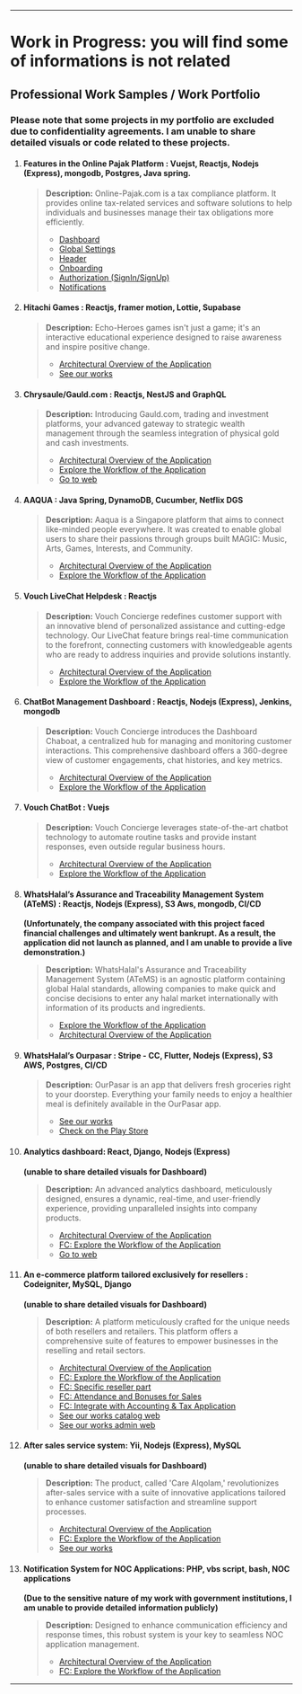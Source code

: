
---
<h1>Work in Progress: you will find some of informations is not related</h1>
<h2>Professional Work Samples / Work Portfolio</h2>
<h3>Please note that some projects in my portfolio are excluded due to confidentiality agreements. I am unable to share detailed visuals or code related to these projects.</h3>
<ol>
    <li>
        <h4> Features in the Online Pajak Platform : Vuejst, Reactjs, Nodejs (Express), mongodb, Postgres, Java spring.</h4>

> **Description:** Online-Pajak.com is a tax compliance platform. It provides online tax-related services and software solutions to help individuals and businesses manage their tax obligations more efficiently. 
        <ul>
            <li><a href="op/full-flow.png">Dashboard</a></li>
            <li><a href="op/full-flow.png">Global Settings</a></li>
            <li><a href="op/full-flow.png">Header</a></li>
            <li><a href="op/full-flow.png">Onboarding</a></li>
            <li><a href="op/full-flow.png">Authorization (SignIn/SignUp)</a></li>
            <li><a href="op/full-flow.png">Notifications</a></li>
        </ul>
    </li>
    <li>
        <h4>Hitachi Games : Reactjs, framer motion, Lottie, Supabase</h4>

> **Description:** Echo-Heroes games isn't just a game; it's an interactive educational experience designed to raise awareness and inspire positive change.
        <ul>
            <li><a href="hitachi/architecture-design.png">Architectural Overview of the Application</a></li>
            <li><a href="hitachi/WORKS.md">See our works</a></li>
        </ul>
    </li>
    <li>
        <h4>Chrysaule/Gauld.com : Reactjs, NestJS and GraphQL</h4>

> **Description:** Introducing Gauld.com, trading and investment platforms, your advanced gateway to strategic wealth management through the seamless integration of physical gold and cash investments.
        <ul>
            <li><a href="chrysaule/architecture-design.png">Architectural Overview of the Application</a></li>
            <li><a href="chrysaule/full-flow.png">Explore the Workflow of the Application</a></li>
            <li><a href="https://gauld.com/">Go to web</a></li>
        </ul>
    </li>
     <li>
        <h4>AAQUA : Java Spring, DynamoDB, Cucumber, Netflix DGS</h4>

> **Description:** Aaqua is a Singapore platform that aims to connect like-minded people everywhere. It was created to enable global users to share their passions through groups built MAGIC: Music, Arts, Games, Interests, and Community.
        <ul>
            <li><a href="vouch/architecture-design.png">Architectural Overview of the Application</a></li>
            <li><a href="aaqua/full-flow.png">Explore the Workflow of the Application</a></li>
        </ul>
    </li>
    <li>
        <h4>Vouch LiveChat Helpdesk : Reactjs</h4>

> **Description:** Vouch Concierge redefines customer support with an innovative blend of personalized assistance and cutting-edge technology. Our LiveChat feature brings real-time communication to the forefront, connecting customers with knowledgeable agents who are ready to address inquiries and provide solutions instantly.
        <ul>
            <li><a href="vouch/architecture-design.png">Architectural Overview of the Application</a></li>
            <li><a href="vouch/full-flow.png">Explore the Workflow of the Application</a></li>
        </ul>
    </li>
    <li>
        <h4>ChatBot Management Dashboard : Reactjs, Nodejs (Express), Jenkins, mongodb</h4>

> **Description:** Vouch Concierge introduces the Dashboard Chaboat, a centralized hub for managing and monitoring customer interactions. This comprehensive dashboard offers a 360-degree view of customer engagements, chat histories, and key metrics.
        <ul>
            <li><a href="vouch/architecture-design.png">Architectural Overview of the Application</a></li>
            <li><a href="vouch/full-flow.png">Explore the Workflow of the Application</a></li>
        </ul>
    </li>
    <li>
        <h4>Vouch ChatBot : Vuejs</h4>

> **Description:** Vouch Concierge leverages state-of-the-art chatbot technology to automate routine tasks and provide instant responses, even outside regular business hours.
        <ul>
            <li><a href="vouch/architecture-design.png">Architectural Overview of the Application</a></li>
            <li><a href="vouch/full-flow.png">Explore the Workflow of the Application</a></li>
        </ul>
    </li>
    <li>
        <h4>WhatsHalal’s Assurance and Traceability Management System (ATeMS) : Reactjs, Nodejs (Express), S3 Aws, mongodb, CI/CD </h4><strong>(Unfortunately, the company associated with this project faced financial challenges and ultimately went bankrupt. As a result, the application did not launch as planned, and I am unable to provide a live demonstration.)</strong>

> **Description:** WhatsHalal's Assurance and Traceability Management System (ATeMS) is an agnostic platform containing global Halal standards, allowing companies to make quick and concise decisions to enter any halal market internationally with information of its products and ingredients.
        <ul>
            <li><a href="atems/full-flow.png">Explore the Workflow of the Application</a></li>
            <li><a href="atems/architecture-design.png">Architectural Overview of the Application</a></li>
        </ul>
    </li>
    <li>
        <h4>WhatsHalal’s Ourpasar : Stripe - CC, Flutter, Nodejs (Express), S3 AWS, Postgres, CI/CD</h4>

> **Description:** OurPasar is an app that delivers fresh groceries right to your doorstep. Everything your family needs to enjoy a healthier meal is definitely available in the OurPasar app.
        <ul>
            <li><a href="ourpasar/WORKS.md">See our works</a></li>
            <li><a href="https://play.google.com/store/apps/details?id=com.ourpasar.opconsumerapp">Check on the Play Store</a></li>
        </ul>
    </li>
    <li>
        <h4>Analytics dashboard: React, Django, Nodejs (Express) </h4><strong>(unable to share detailed visuals for Dashboard)</strong>

> **Description:** An advanced analytics dashboard, meticulously designed, ensures a dynamic, real-time, and user-friendly experience, providing unparalleled insights into company products.
        <ul>
            <li><a href="alqolamsh/architecture-design.png">Architectural Overview of the Application</a></li>
            <li><a href="alqolamsh/full-flow.png">FC: Explore the Workflow of the Application</a></li>
            <li><a href="https://sh.alqolam.com/#/">Go to web</a></li>
        </ul>
    </li>
    <li>
        <h4>An e-commerce platform tailored exclusively for resellers : Codeigniter, MySQL, Django </h4><strong>(unable to share detailed visuals for Dashboard)</strong>

> **Description:** A platform meticulously crafted for the unique needs of both resellers and retailers. This platform offers a comprehensive suite of features to empower businesses in the reselling and retail sectors.
        <ul>
            <li><a href="reseller-applications/architecture-design.png">Architectural Overview of the Application</a></li>
            <li><a href="reseller-applications/full-flow.png">FC: Explore the Workflow of the Application</a></li>
            <li><a href="reseller-applications/reseller.png">FC: Specific reseller part</a></li>
            <li><a href="reseller-applications/sales.png">FC: Attendance and Bonuses for Sales</a></li>
            <li><a href="reseller-applications/accounting.png">FC: Integrate with Accounting & Tax Application</a></li>
            <li><a href="https://www.mitrapedia.com/">See our works catalog web</a></li>
            <li><a href="https://retail.alqolam.com/">See our works admin web</a></li>
        </ul>
    </li>
    <li>
        <h4>After sales service system: Yii, Nodejs (Express), MySQL </h4><strong>(unable to share detailed visuals for Dashboard)</strong> 

> **Description:** The product, called 'Care Alqolam,' revolutionizes after-sales service with a suite of innovative applications tailored to enhance customer satisfaction and streamline support processes.
        <ul>
            <li><a href="after-sales-system/architecture-design.png">Architectural Overview of the Application</a></li>
            <li><a href="after-sales-system/full-flow.png">FC: Explore the Workflow of the Application</a></li>
            <li><a href="https://care.alqolam.com">See our works</a></li>
        </ul>
    </li>
     <li>
        <h4>Notification System for NOC Applications: PHP, vbs script, bash, NOC applications </h4><strong>(Due to the sensitive nature of my work with government institutions, I am unable to provide detailed information publicly)</strong> 

> **Description:** Designed to enhance communication efficiency and response times, this robust system is your key to seamless NOC application management.
        <ul>
            <li><a href="notification-system-noc-applications/architecture-design.png">Architectural Overview of the Application</a></li>
            <li><a href="notification-system-noc-applications/full-flow.png">FC: Explore the Workflow of the Application</a></li>
        </ul>
    </li>
</ol>

---
